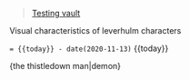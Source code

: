 > [Testing vault](obsidian://open?vault=pane%20relief%20testing&file=Untitled) 

Visual characteristics of leverhulm characters

 `= {{today}} - date(2020-11-13)` 
{{today}}


{the thistledown man|demon}
